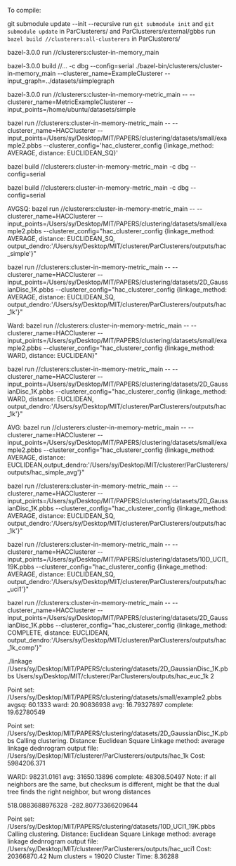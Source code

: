 To compile:


git submodule update --init --recursive
run `git submodule init` and  `git submodule update` in ParClusterers/ and ParClusterers/external/gbbs
run `bazel build //clusterers:all-clusterers` in ParClusterers/

bazel-3.0.0 run //clusterers:cluster-in-memory_main

bazel-3.0.0 build //... -c dbg --config=serial
./bazel-bin/clusterers/cluster-in-memory_main --clusterer_name=ExampleClusterer --input_graph=../datasets/simplegraph

bazel-3.0.0 run //clusterers:cluster-in-memory-metric_main -- --clusterer_name=MetricExampleClusterer --input_points=/home/ubuntu/datasets/simple


bazel run //clusterers:cluster-in-memory-metric_main -- --clusterer_name=HACClusterer --input_points=/Users/sy/Desktop/MIT/PAPERS/clustering/datasets/small/example2.pbbs --clusterer_config='hac_clusterer_config {linkage_method: AVERAGE, distance: EUCLIDEAN_SQ}'

bazel build //clusterers:cluster-in-memory-metric_main -c dbg --config=serial 

bazel build //clusterers:cluster-in-memory-metric_main -c dbg --config=serial 

AVGSQ:
bazel run //clusterers:cluster-in-memory-metric_main -- --clusterer_name=HACClusterer --input_points=/Users/sy/Desktop/MIT/PAPERS/clustering/datasets/small/example2.pbbs --clusterer_config="hac_clusterer_config {linkage_method: AVERAGE, distance: EUCLIDEAN_SQ, output_dendro:'/Users/sy/Desktop/MIT/clusterer/ParClusterers/outputs/hac_simple'}"

bazel run //clusterers:cluster-in-memory-metric_main -- --clusterer_name=HACClusterer --input_points=/Users/sy/Desktop/MIT/PAPERS/clustering/datasets/2D_GaussianDisc_1K.pbbs --clusterer_config="hac_clusterer_config {linkage_method: AVERAGE, distance: EUCLIDEAN_SQ, output_dendro:'/Users/sy/Desktop/MIT/clusterer/ParClusterers/outputs/hac_1k'}"

Ward:
bazel run //clusterers:cluster-in-memory-metric_main -- --clusterer_name=HACClusterer --input_points=/Users/sy/Desktop/MIT/PAPERS/clustering/datasets/small/example2.pbbs --clusterer_config="hac_clusterer_config {linkage_method: WARD, distance: EUCLIDEAN}"


bazel run //clusterers:cluster-in-memory-metric_main -- --clusterer_name=HACClusterer --input_points=/Users/sy/Desktop/MIT/PAPERS/clustering/datasets/2D_GaussianDisc_1K.pbbs --clusterer_config="hac_clusterer_config {linkage_method: WARD, distance: EUCLIDEAN, output_dendro:'/Users/sy/Desktop/MIT/clusterer/ParClusterers/outputs/hac_1k'}"

AVG:
bazel run //clusterers:cluster-in-memory-metric_main -- --clusterer_name=HACClusterer --input_points=/Users/sy/Desktop/MIT/PAPERS/clustering/datasets/small/example2.pbbs --clusterer_config="hac_clusterer_config {linkage_method: AVERAGE, distance: EUCLIDEAN,output_dendro:'/Users/sy/Desktop/MIT/clusterer/ParClusterers/outputs/hac_simple_avg'}"

bazel run //clusterers:cluster-in-memory-metric_main -- --clusterer_name=HACClusterer --input_points=/Users/sy/Desktop/MIT/PAPERS/clustering/datasets/2D_GaussianDisc_1K.pbbs --clusterer_config="hac_clusterer_config {linkage_method: AVERAGE, distance: EUCLIDEAN_SQ, output_dendro:'/Users/sy/Desktop/MIT/clusterer/ParClusterers/outputs/hac_1k'}"

bazel run //clusterers:cluster-in-memory-metric_main -- --clusterer_name=HACClusterer --input_points=/Users/sy/Desktop/MIT/PAPERS/clustering/datasets/10D_UCI1_19K.pbbs --clusterer_config="hac_clusterer_config {linkage_method: AVERAGE, distance: EUCLIDEAN_SQ, output_dendro:'/Users/sy/Desktop/MIT/clusterer/ParClusterers/outputs/hac_uci1'}"

bazel run //clusterers:cluster-in-memory-metric_main -- --clusterer_name=HACClusterer --input_points=/Users/sy/Desktop/MIT/PAPERS/clustering/datasets/2D_GaussianDisc_1K.pbbs --clusterer_config="hac_clusterer_config {linkage_method: COMPLETE, distance: EUCLIDEAN, output_dendro:'/Users/sy/Desktop/MIT/clusterer/ParClusterers/outputs/hac_1k_comp'}"

./linkage /Users/sy/Desktop/MIT/PAPERS/clustering/datasets/2D_GaussianDisc_1K.pbbs Users/sy/Desktop/MIT/clusterer/ParClusterers/outputs/hac_euc_1k 2

Point set: /Users/sy/Desktop/MIT/PAPERS/clustering/datasets/small/example2.pbbs
avgsq: 60.1333
ward:  20.90836938
avg: 16.79327897
complete: 19.62780549

Point set: /Users/sy/Desktop/MIT/PAPERS/clustering/datasets/2D_GaussianDisc_1K.pbbs
Calling clustering.
Distance: Euclidean Square
Linkage method: average linkage
dednrogram output file: /Users/sy/Desktop/MIT/clusterer/ParClusterers/outputs/hac_1k
Cost: 5984206.371

WARD: 98231.0161
avg: 31650.13896
complete: 48308.50497 
Note: if all neighbors are the same, but checksum is different, might be that the dual tree finds the right neighbor, but wrong distances

518.0883688976328 -282.80773366209644

Point set: /Users/sy/Desktop/MIT/PAPERS/clustering/datasets/10D_UCI1_19K.pbbs
Calling clustering.
Distance: Euclidean Square
Linkage method: average linkage
dednrogram output file: /Users/sy/Desktop/MIT/clusterer/ParClusterers/outputs/hac_uci1
Cost:  20366870.42
Num clusters = 19020
Cluster Time: 8.36288